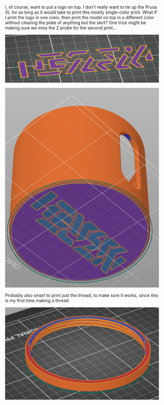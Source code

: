 I, of course, want to put a logo on top. I don't really want to tie up the Prusa XL for as long as it would take to print this mostly single-color print. What If I print the logo in one color, then print the model on top in a different color without clearing the plate of anything but the skirt? One trick might be making sure we miss the Z probe for the second print...

![](Pasted%20image%2020241128121437.png)

![](Pasted%20image%2020241128121545.png)

Probably also smart to print just the thread, to make sure it works, since this is my first time making a thread:

![](Pasted%20image%2020241128121310.png)